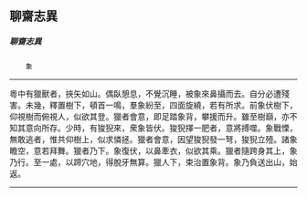 

## 聊齋志異

##### 聊齋志異
　　`象`

* * *

粵中有獵獸者，挾矢如山。偶臥憩息，不覺沉睡，被象來鼻攝而去。自分必遭殘害。未幾，釋置樹下，頓首一鳴，羣象紛至，四面旋繞，若有所求。前象伏樹下，仰視樹而俯視人，似欲其登。獵者會意，即足踏象背，攀援而升。雖至樹巔，亦不知其意向所存。少時，有狻猊來，衆象皆伏。狻猊擇一肥者，意將搏噬。象戰慄，無敢逃者，惟共仰樹上，似求憐拯。獵者會意，因望狻猊發一弩，狻猊立殪。諸象瞻空，意若拜舞。獵者乃下。象復伏，以鼻牽衣，似欲其乘。獵者隨跨身其上，象乃行。至一處，以蹄穴地，得脫牙無算。獵人下，束治置象背。象乃負送出山，始返。

* * *

